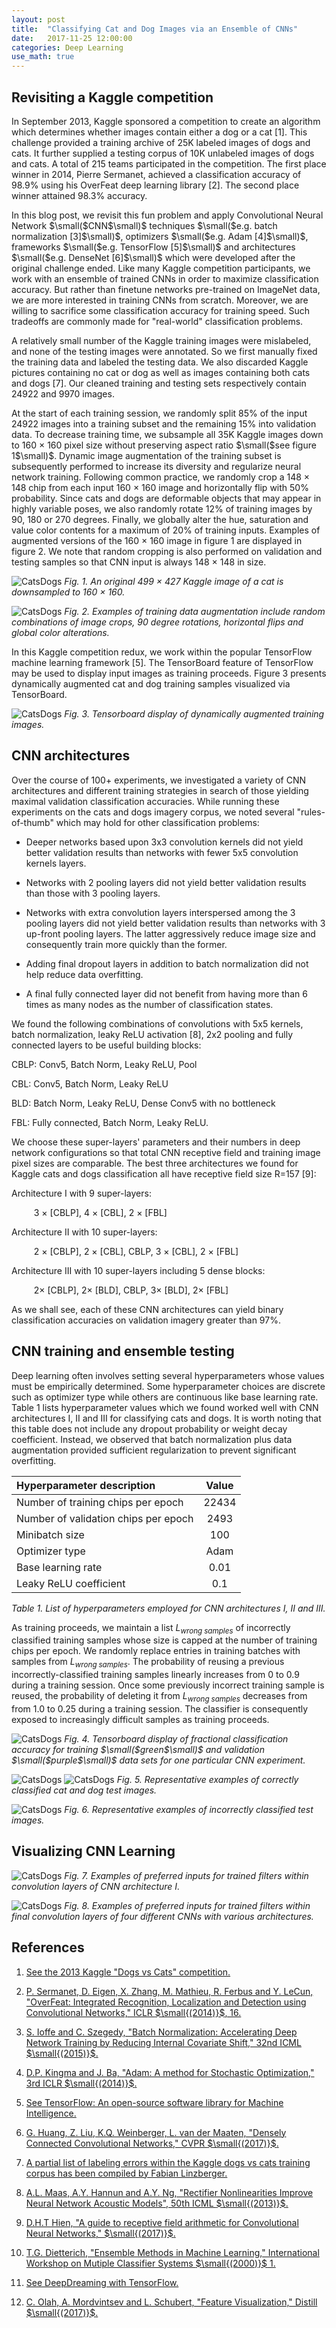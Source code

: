 ```yaml
---
layout: post
title:  "Classifying Cat and Dog Images via an Ensemble of CNNs"
date:   2017-11-25 12:00:00
categories: Deep Learning
use_math: true
---
```


## Revisiting a Kaggle competition

In September 2013, Kaggle sponsored a competition to create an algorithm
which determines whether images contain either a dog or a cat [1].  This
challenge provided a training archive of 25K labeled images of dogs and
cats.  It further supplied a testing corpus of 10K unlabeled images of dogs
and cats.  A total of 215 teams participated in the competition.  The first
place winner in 2014, Pierre Sermanet, achieved a classification accuracy
of 98.9% using his OverFeat deep learning library [2].  The second place
winner attained 98.3% accuracy.

In this blog post, we revisit this fun problem and apply Convolutional
Neural Network $\small($CNN$\small)$ techniques $\small($e.g. batch
normalization [3]$\small)$, optimizers $\small($e.g. Adam [4]$\small)$,
frameworks $\small($e.g. TensorFlow [5]$\small)$ and architectures
$\small($e.g. DenseNet [6]$\small)$ which were developed after the original
challenge ended.  Like many Kaggle competition participants, we work with
an ensemble of trained CNNs in order to maximize classification accuracy.
But rather than finetune networks pre-trained on ImageNet data, we are more
interested in training CNNs from scratch.  Moreover, we are willing to
sacrifice some classification accuracy for training speed.  Such tradeoffs
are commonly made for "real-world" classification problems.

A relatively small number of the Kaggle training images were mislabeled,
and none of the testing images were annotated.  So we first manually fixed
the training data and labeled the testing data.  We also discarded Kaggle
pictures containing no cat or dog as well as images containing both cats
and dogs [7].  Our cleaned training and testing sets respectively contain
24922 and 9970 images.

At the start of each training session, we randomly split 85% of the input
24922 images into a training subset and the remaining 15% into validation
data.  To decrease training time, we subsample all 35K Kaggle images down
to 160 $\times$ 160 pixel size without preserving aspect ratio $\small($see
figure 1$\small)$.  Dynamic image augmentation of the training subset is
subsequently performed to increase its diversity and regularize neural
network training.  Following common practice, we randomly crop a 148
$\times$ 148 chip from each input 160 $\times$ 160 image and horizontally
flip with 50% probability.  Since cats and dogs are deformable objects that
may appear in highly variable poses, we also randomly rotate 12% of
training images by 90, 180 or 270 degrees.  Finally, we globally alter the
hue, saturation and value color contents for a maximum of 20% of training
inputs.  Examples of augmented versions of the 160 $\times$ 160 image in
figure 1 are displayed in figure 2.  We note that random cropping is also
performed on validation and testing samples so that CNN input is always 148
$\times$ 148 in size.

![CatsDogs]({{site.url}}/blog/images/cats_and_dogs/cat_orig_downsampled.png)
*Fig. 1.  An original 499 $\times$ 427 Kaggle image of a cat is downsampled
to 160 $\times$ 160.*

![CatsDogs]({{site.url}}/blog/images/cats_and_dogs/montage_augment.png)
*Fig. 2.  Examples of training data augmentation include random
combinations of image crops, 90 degree rotations, horizontal flips and
global color alterations.*

In this Kaggle competition redux, we work within the popular TensorFlow
machine learning framework [5].  The TensorBoard feature of TensorFlow may
be used to display input images as training proceeds.  Figure 3 presents
dynamically augmented cat and dog training samples visualized via
TensorBoard.

![CatsDogs]({{site.url}}/blog/images/cats_and_dogs/training_images.png)
*Fig. 3.  Tensorboard display of dynamically augmented training images.*


## CNN architectures

Over the course of 100+ experiments, we investigated a variety of CNN
architectures and different training strategies in search of those yielding
maximal validation classification accuracies.  While running these
experiments on the cats and dogs imagery corpus, we noted several
"rules-of-thumb" which may hold for other classification problems:

*  Deeper networks based upon 3x3 convolution kernels did not yield better
validation results than networks with fewer 5x5 convolution kernels layers.

*  Networks with 2 pooling layers did not yield better validation results
than those with 3 pooling layers.

*  Networks with extra convolution layers interspersed among the 3 pooling
layers did not yield better validation results than networks with 3
up-front pooling layers.  The latter aggressively reduce image size and
consequently train more quickly than the former.

*  Adding final dropout layers in addition to batch normalization did not
help reduce data overfitting.

* A final fully connected layer did not benefit from having more than 6
times as many nodes as the number of classification states.

We found the following combinations of convolutions with 5x5 kernels, batch
normalization, leaky ReLU activation [8], 2x2 pooling and fully connected
layers to be useful building blocks:

CBLP: Conv5, Batch Norm, Leaky ReLU, Pool

CBL: Conv5, Batch Norm, Leaky ReLU

BLD: Batch Norm, Leaky ReLU, Dense Conv5 with no bottleneck

FBL: Fully connected, Batch Norm, Leaky ReLU.

We choose these super-layers' parameters and their numbers in deep network
configurations so that total CNN receptive field and training image pixel
sizes are comparable.  The best three architectures we found for Kaggle
cats and dogs classification all have receptive field size R=157 [9]:

Architecture I with 9 super-layers: 

$\qquad$ 3 $\times$ [CBLP], 4 $\times$ [CBL], 2 $\times$ [FBL]

Architecture II with 10 super-layers: 

$\qquad$ 2 $\times$ [CBLP], 2 $\times$ [CBL], CBLP, 3 $\times$ [CBL], 2 $\times$ [FBL]

Architecture III with 10 super-layers including 5 dense blocks:
    
$\qquad$ 2$\times$ [CBLP], 2$\times$ [BLD], CBLP, 3$\times$ [BLD], 2$\times$ [FBL]

As we shall see, each of these CNN architectures can yield binary
classification accuracies on validation imagery greater than 97%.

## CNN training and ensemble testing

Deep learning often involves setting several hyperparameters whose values
must be empirically determined.  Some hyperparameter choices are discrete
such as optimizer type while others are continuous like base learning rate.
Table 1 lists hyperparameter values which we found worked well with CNN
architectures I, II and III for classifying cats and dogs.  It is worth
noting that this table does not include any dropout probability or weight
decay coefficient.  Instead, we observed that batch normalization plus data
augmentation provided sufficient regularization to prevent significant
overfitting.  

<table style="width:100%">
  <thead>
    <tr>
      <th style="text-align: left">Hyperparameter description</th>
      <th style="text-align: center">Value    </th>
    </tr>
  </thead>
  <tbody>
    <tr>
      <td style="text-align: left">Number of training chips per epoch</td>
      <td style="text-align: center">22434</td>
    </tr>
    <tr>
      <td style="text-align: left">Number of validation chips per epoch</td>
      <td style="text-align: center">2493</td>
    </tr>
    <tr>
      <td style="text-align: left">Minibatch size</td>
      <td style="text-align: center">100</td>
    </tr>
    <tr>
      <td style="text-align: left">Optimizer type</td>
      <td style="text-align: center">Adam</td>
    </tr>
    <tr>
      <td style="text-align: left">Base learning rate</td>
      <td style="text-align: center">0.01</td>
    </tr>
    <tr>
      <td style="text-align: left">Leaky ReLU coefficient</td>
      <td style="text-align: center">0.1</td>
    </tr>
  </tbody>
</table>

*Table 1.  List of hyperparameters employed for CNN architectures I, II and
III.*



As training proceeds, we maintain a list $L_{wrong \; samples}$ of
incorrectly classified training samples whose size is capped at the number
of training chips per epoch.  We randomly replace entries in training
batches with samples from $L_{wrong \; samples}$.  The probability of
reusing a previous incorrectly-classified training samples linearly
increases from 0 to 0.9 during a training session.  Once some previously
incorrect training sample is reused, the probability of deleting it from
$L_{wrong \; samples}$ decreases from from 1.0 to 0.25 during a training
session.  The classifier is consequently exposed to increasingly difficult
samples as training proceeds.




![CatsDogs]({{site.url}}/blog/images/cats_and_dogs/class_accur.png)
*Fig. 4.  Tensorboard display of fractional classification accuracy for
training $\small($green$\small)$ and validation $\small($purple$\small)$
data sets for one particular CNN experiment.*


![CatsDogs]({{site.url}}/blog/images/cats_and_dogs/montage_correct_cats.png)
![CatsDogs]({{site.url}}/blog/images/cats_and_dogs/montage_correct_dogs.png)
*Fig. 5.  Representative examples of correctly classified cat and dog test images.*

![CatsDogs]({{site.url}}/blog/images/cats_and_dogs/montage_incorrect.png)
*Fig. 6.  Representative examples of incorrectly classified test images.*


## Visualizing CNN Learning


![CatsDogs]({{site.url}}/blog/images/cats_and_dogs/preferred_filters.png)
*Fig. 7.  Examples of preferred inputs for trained filters within
convolution layers of CNN architecture I.*

![CatsDogs]({{site.url}}/blog/images/cats_and_dogs/multiexpt_preferred_final_conv_filters.png)
*Fig. 8.  Examples of preferred inputs for trained filters within final 
convolution layers of four different CNNs with various architectures.*





## References

1.  [See the 2013 Kaggle "Dogs vs Cats" competition.](https://www.kaggle.com/c/dogs-vs-cats)

2.  [P. Sermanet, D. Eigen, X. Zhang, M. Mathieu, R. Ferbus and Y. LeCun,
"OverFeat: Integrated Recognition, Localization and Detection using
Convolutional Networks," ICLR $\small{(2014)}$,
16.](https://arxiv.org/abs/1312.6229)

3.  [S. Ioffe and C. Szegedy, "Batch Normalization: Accelerating Deep
Network Training by Reducing Internal Covariate Shift," 32nd ICML 
$\small{(2015)}$.](https://arxiv.org/abs/1502.03167)

4.  [D.P. Kingma and J. Ba, "Adam: A method for Stochastic Optimization,"
3rd ICLR $\small{(2014)}$.](https://arxiv.org/abs/1412.6980)

5.  [See TensorFlow: An open-source software library for Machine
Intelligence.](https://www.tensorflow.org/)

6.  [G. Huang, Z. Liu, K.Q. Weinberger, L. van der Maaten, "Densely
Connected Convolutional Networks," CVPR $\small{(2017)}$.](https://arxiv.org/abs/https://arxiv.org/abs/1608.06993)

7.  [A partial list of labeling errors within the Kaggle dogs vs cats
training corpus has been compiled by Fabian
Linzberger.](https://gist.github.com/lefant/bb9c304cfcf5da0f9f652570cc54893a)

8.  [A.L. Maas, A.Y. Hannun and A.Y. Ng, "Rectifier Nonlinearities Improve
Neural Network Acoustic Models", 50th ICML $\small{(2013)}$.](https://web.stanford.edu/~awni/papers/relu_hybrid_icml2013_final.pdf)

9.  [D.H.T Hien, "A guide to receptive field arithmetic for Convolutional
Neural Networks," $\small{(2017)}$.](https://medium.com/@nikasa1889/a-guide-to-receptive-field-arithmetic-for-convolutional-neural-networks-e0f514068807)

10.  [T.G. Dietterich, "Ensemble Methods in Machine Learning," International
Workshop on Mutiple Classifier Systems $\small{(2000)}$ 1.](http://web.engr.oregonstate.edu/~tgd/publications/mcs-ensembles.pdf)

11.  [See DeepDreaming with TensorFlow.](https://github.com/tensorflow/tensorflow/blob/master/tensorflow/examples/tutorials/deepdream/deepdream.ipynb)

12.  [C. Olah, A. Mordvintsev and L. Schubert, "Feature Visualization,"
Distill $\small{(2017)}$.](https://distill.pub/2017/feature-visualization/)

